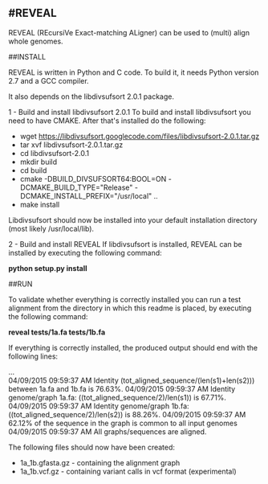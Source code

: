 
#REVEAL
-----------------

REVEAL (REcursiVe Exact-matching ALigner) can be used to (multi) align whole genomes.

##INSTALL

REVEAL is written in Python and C code. To build it, it needs Python version 2.7 and a GCC compiler.

It also depends on the libdivsufsort 2.0.1 package.


1 - Build and install libdivsufsort 2.0.1
To build and install libdivsufsort you need to have CMAKE. After that's installed do the following:

- wget https://libdivsufsort.googlecode.com/files/libdivsufsort-2.0.1.tar.gz
- tar xvf libdivsufsort-2.0.1.tar.gz
- cd libdivsufsort-2.0.1
- mkdir build
- cd build
- cmake -DBUILD\_DIVSUFSORT64:BOOL=ON -DCMAKE\_BUILD\_TYPE="Release" -DCMAKE\_INSTALL\_PREFIX="/usr/local" ..
- make install

Libdivsufsort should now be installed into your default installation directory (most likely /usr/local/lib).

2 - Build and install REVEAL 
If libdivsufsort is installed, REVEAL can be installed by executing the following command:

**python setup.py install**

##RUN

To validate whether everything is correctly installed you can run a test alignment from the directory in which this readme is placed, by executing the following command:  

**reveal tests/1a.fa tests/1b.fa**  
  
If everything is correctly installed, the produced output should end with the following lines:  
  
...  
04/09/2015 09:59:37 AM Identity (tot_aligned_sequence/(len(s1)+len(s2))) between 1a.fa and 1b.fa is 76.63%.
04/09/2015 09:59:37 AM Identity genome/graph 1a.fa: ((tot_aligned_sequence/2)/len(s1)) is 67.71%.
04/09/2015 09:59:37 AM Identity genome/graph 1b.fa: ((tot_aligned_sequence/2)/len(s2)) is 88.26%.
04/09/2015 09:59:37 AM 62.12% of the sequence in the graph is common to all input genomes
04/09/2015 09:59:37 AM All graphs/sequences are aligned.

The following files should now have been created:
- 1a\_1b.gfasta.gz - containing the alignment graph
- 1a\_1b.vcf.gz - containing variant calls in vcf format (experimental)

